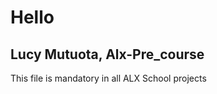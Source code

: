 # Hello
 

## Lucy Mutuota, Alx-Pre_course


This file is mandatory in all ALX School projects
````
